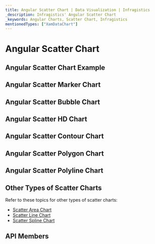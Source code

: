 ```yaml
---
title: Angular Scatter Chart | Data Visualization | Infragistics
_description: Infragistics' Angular Scatter Chart
_keywords: Angular Charts, Scatter Chart, Infragistics
mentionedTypes: ["XamDataChart"]
---
```


# Angular Scatter Chart

<!-- TODO add introduction to and purpose of using about using scatter series in data-chart -->

## Angular Scatter Chart Example

<!-- TODO use this iframe which will point to a new sample:
<iframe src='{environment:dvDemosBaseUrl}/charts/data-chart-type-scatter-series' width="100%" height="100%" seamless frameBorder="0" onload="onXPlatSampleIframeContentLoaded(this);" alt="Angular Scatter Chart Example"></iframe> -->

## Angular Scatter Marker Chart

<!-- data-chart-type-scatter-point-series.md -->

## Angular Scatter Bubble Chart

<!-- data-chart-type-scatter-bubble-series.md -->

## Angular Scatter HD Chart

<!-- data-chart-type-scatter-hd-series.md -->

## Angular Scatter Contour Chart

<!-- TODO copy and combine content (code snippets, description) from these topics:
	data-chart-type-scatter-contour-series.md
-->

## Angular Scatter Polygon Chart

<!-- data-chart-type-scatter-polygon-series.md -->

## Angular Scatter Polyline Chart

<!-- data-chart-type-scatter-polyline-series.md -->

## Other Types of Scatter Charts

Refer to these topics for other types of scatter charts:

-   [Scatter Area Chart](chart-types-area.md#angular-scatter-area-chart)
-   [Scatter Line Chart](chart-types-line.md#angular-scatter-line-chart)
-   [Scatter Spline Chart](chart-types-spline.md#angular-scatter-spline-chart)

## API Members

<!-- TODO list API links used in this topic -->
